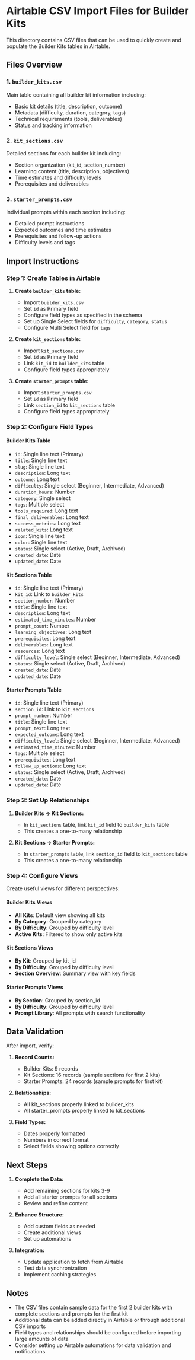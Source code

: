 # Airtable CSV Import Files for Builder Kits

This directory contains CSV files that can be used to quickly create and populate the Builder Kits tables in Airtable.

## Files Overview

### 1. `builder_kits.csv`
Main table containing all builder kit information including:
- Basic kit details (title, description, outcome)
- Metadata (difficulty, duration, category, tags)
- Technical requirements (tools, deliverables)
- Status and tracking information

### 2. `kit_sections.csv`
Detailed sections for each builder kit including:
- Section organization (kit_id, section_number)
- Learning content (title, description, objectives)
- Time estimates and difficulty levels
- Prerequisites and deliverables

### 3. `starter_prompts.csv`
Individual prompts within each section including:
- Detailed prompt instructions
- Expected outcomes and time estimates
- Prerequisites and follow-up actions
- Difficulty levels and tags

## Import Instructions

### Step 1: Create Tables in Airtable

1. **Create `builder_kits` table:**
   - Import `builder_kits.csv`
   - Set `id` as Primary field
   - Configure field types as specified in the schema
   - Set up Single Select fields for `difficulty`, `category`, `status`
   - Configure Multi Select field for `tags`

2. **Create `kit_sections` table:**
   - Import `kit_sections.csv`
   - Set `id` as Primary field
   - Link `kit_id` to `builder_kits` table
   - Configure field types appropriately

3. **Create `starter_prompts` table:**
   - Import `starter_prompts.csv`
   - Set `id` as Primary field
   - Link `section_id` to `kit_sections` table
   - Configure field types appropriately

### Step 2: Configure Field Types

#### Builder Kits Table
- `id`: Single line text (Primary)
- `title`: Single line text
- `slug`: Single line text
- `description`: Long text
- `outcome`: Long text
- `difficulty`: Single select (Beginner, Intermediate, Advanced)
- `duration_hours`: Number
- `category`: Single select
- `tags`: Multiple select
- `tools_required`: Long text
- `final_deliverables`: Long text
- `success_metrics`: Long text
- `related_kits`: Long text
- `icon`: Single line text
- `color`: Single line text
- `status`: Single select (Active, Draft, Archived)
- `created_date`: Date
- `updated_date`: Date

#### Kit Sections Table
- `id`: Single line text (Primary)
- `kit_id`: Link to `builder_kits`
- `section_number`: Number
- `title`: Single line text
- `description`: Long text
- `estimated_time_minutes`: Number
- `prompt_count`: Number
- `learning_objectives`: Long text
- `prerequisites`: Long text
- `deliverables`: Long text
- `resources`: Long text
- `difficulty_level`: Single select (Beginner, Intermediate, Advanced)
- `status`: Single select (Active, Draft, Archived)
- `created_date`: Date
- `updated_date`: Date

#### Starter Prompts Table
- `id`: Single line text (Primary)
- `section_id`: Link to `kit_sections`
- `prompt_number`: Number
- `title`: Single line text
- `prompt_text`: Long text
- `expected_outcome`: Long text
- `difficulty_level`: Single select (Beginner, Intermediate, Advanced)
- `estimated_time_minutes`: Number
- `tags`: Multiple select
- `prerequisites`: Long text
- `follow_up_actions`: Long text
- `status`: Single select (Active, Draft, Archived)
- `created_date`: Date
- `updated_date`: Date

### Step 3: Set Up Relationships

1. **Builder Kits → Kit Sections:**
   - In `kit_sections` table, link `kit_id` field to `builder_kits` table
   - This creates a one-to-many relationship

2. **Kit Sections → Starter Prompts:**
   - In `starter_prompts` table, link `section_id` field to `kit_sections` table
   - This creates a one-to-many relationship

### Step 4: Configure Views

Create useful views for different perspectives:

#### Builder Kits Views
- **All Kits**: Default view showing all kits
- **By Category**: Grouped by category
- **By Difficulty**: Grouped by difficulty level
- **Active Kits**: Filtered to show only active kits

#### Kit Sections Views
- **By Kit**: Grouped by kit_id
- **By Difficulty**: Grouped by difficulty level
- **Section Overview**: Summary view with key fields

#### Starter Prompts Views
- **By Section**: Grouped by section_id
- **By Difficulty**: Grouped by difficulty level
- **Prompt Library**: All prompts with search functionality

## Data Validation

After import, verify:

1. **Record Counts:**
   - Builder Kits: 9 records
   - Kit Sections: 16 records (sample sections for first 2 kits)
   - Starter Prompts: 24 records (sample prompts for first kit)

2. **Relationships:**
   - All kit_sections properly linked to builder_kits
   - All starter_prompts properly linked to kit_sections

3. **Field Types:**
   - Dates properly formatted
   - Numbers in correct format
   - Select fields showing options correctly

## Next Steps

1. **Complete the Data:**
   - Add remaining sections for kits 3-9
   - Add all starter prompts for all sections
   - Review and refine content

2. **Enhance Structure:**
   - Add custom fields as needed
   - Create additional views
   - Set up automations

3. **Integration:**
   - Update application to fetch from Airtable
   - Test data synchronization
   - Implement caching strategies

## Notes

- The CSV files contain sample data for the first 2 builder kits with complete sections and prompts for the first kit
- Additional data can be added directly in Airtable or through additional CSV imports
- Field types and relationships should be configured before importing large amounts of data
- Consider setting up Airtable automations for data validation and notifications